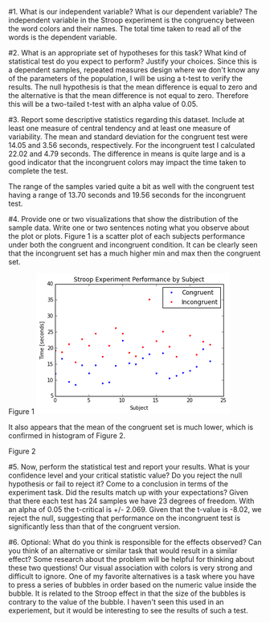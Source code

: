 #1. What is our independent variable? What is our dependent variable?
The independent variable in the Stroop experiment is the congruency between the word colors and their names. The total time taken to read all of the words is the dependent variable. 

#2. What is an appropriate set of hypotheses for this task? What kind of statistical test do you expect to perform? Justify your choices.
Since this is a dependent samples, repeated measures design where we don't know any of the parameters of the population, I will be using a t-test to verify the results. The null hypothesis is that the mean difference is equal to zero and the alternative is that the mean difference is not equal to zero. Therefore this will be a two-tailed t-test with an alpha value of 0.05.

#3. Report some descriptive statistics regarding this dataset. Include at least one measure of central tendency and at least one measure of variability.
The mean and standard deviation for the congruent test were 14.05 and 3.56 seconds, respectively. For the incongruent test I calculated 22.02 and 4.79 seconds. The difference in means is quite large and is a good indicator that the incongruent colors may impact the time taken to complete the test. 

The range of the samples varied quite a bit as well with the congruent test having a range of 13.70 seconds and 19.56 seconds for the incongruent test. 

#4. Provide one or two visualizations that show the distribution of the sample data. Write one or two sentences noting what you observe about the plot or plots.
Figure 1 is a scatter plot of each subjects performance under both the congruent and incongruent condition. It can be clearly seen that the incongruent set has a much higher min and max then the congruent set. 

Figure 1
![Alt text](Figure_1.png)

It also appears that the mean of the congruent set is much lower, which is confirmed in histogram of Figure 2. 

Figure 2

#5. Now, perform the statistical test and report your results. What is your confidence level and your critical statistic value? Do you reject the null hypothesis or fail to reject it? Come to a conclusion in terms of the experiment task. Did the results match up with your expectations?
Given that there each test has 24 samples we have 23 degrees of freedom. With an alpha of 0.05 the t-critical is +/- 2.069. Given that the t-value is -8.02, we reject the null, suggesting that performance on the incongruent test is significantly less than that of the congruent version. 

#6. Optional: What do you think is responsible for the effects observed? Can you think of an alternative or similar task that would result in a similar effect? Some research about the problem will be helpful for thinking about these two questions!
Our visual association with colors is very strong and difficult to ignore. One of my favorite alternatives is a task where you have to press a series of bubbles in order based on the numeric value inside the bubble. It is related to the Stroop effect in that the size of the bubbles is contrary to the value of the bubble. I haven't seen this used in an experiement, but it would be interesting to see the results of such a test. 